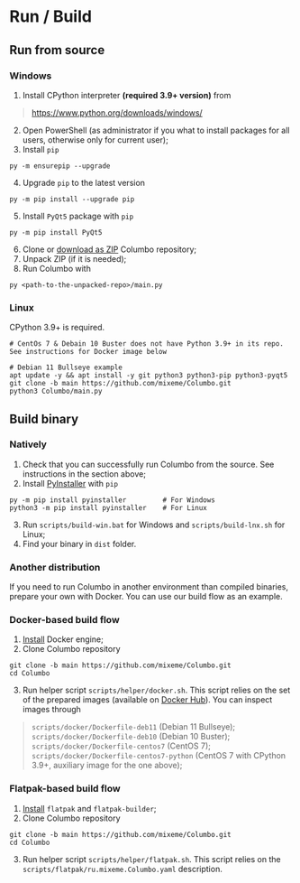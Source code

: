# Run / Build
## Run from source
### Windows
1. Install CPython interpreter **(required 3.9+ version)** from
> https://www.python.org/downloads/windows/
2. Open PowerShell (as administrator if you what to install packages for all users, otherwise only for current user);
3. Install `pip`
```shell
py -m ensurepip --upgrade
```
4. Upgrade `pip` to the latest version
```shell
py -m pip install --upgrade pip
```
5. Install `PyQt5` package with `pip`
```shell
py -m pip install PyQt5
```
6. Clone or [download as ZIP](http://github.com/mixeme/Columbo/zipball/main/) Columbo repository;
7. Unpack ZIP (if it is needed);
8. Run Columbo with
```shell
py <path-to-the-unpacked-repo>/main.py
```

### Linux
CPython 3.9+ is required.
```shell
# CentOs 7 & Debain 10 Buster does not have Python 3.9+ in its repo. See instructions for Docker image below

# Debian 11 Bullseye example
apt update -y && apt install -y git python3 python3-pip python3-pyqt5
git clone -b main https://github.com/mixeme/Columbo.git
python3 Columbo/main.py
```

## Build binary
### Natively
1. Check that you can successfully run Columbo from the source. See instructions in the section above;
2. Install [PyInstaller](https://pyinstaller.org/) with `pip`
```shell
py -m pip install pyinstaller         # For Windows  
python3 -m pip install pyinstaller    # For Linux
```
3. Run `scripts/build-win.bat` for Windows and `scripts/build-lnx.sh` for Linux;
4. Find your binary in `dist` folder.

### Another distribution
If you need to run Columbo in another environment than compiled binaries, prepare your own with Docker. You can use our build flow as an example.

### Docker-based build flow
1. [Install](https://docs.docker.com/engine/install/) Docker engine;
2. Clone Columbo repository
```shell
git clone -b main https://github.com/mixeme/Columbo.git
cd Columbo
```
3. Run helper script `scripts/helper/docker.sh`. This script relies on the set of the prepared images (available on [Docker Hub](https://hub.docker.com/r/mixeme/columbo)). You can inspect images through
> `scripts/docker/Dockerfile-deb11`          (Debian 11 Bullseye);
> `scripts/docker/Dockerfile-deb10`          (Debian 10 Buster);
> `scripts/docker/Dockerfile-centos7`        (CentOS 7);
> `scripts/docker/Dockerfile-centos7-python` (CentOS 7 with CPython 3.9+, auxiliary image for the one above);

### Flatpak-based build flow
1. [Install](https://flatpak.org/setup/) `flatpak` and `flatpak-builder`;
2. Clone Columbo repository
```shell
git clone -b main https://github.com/mixeme/Columbo.git
cd Columbo
```
3. Run helper script `scripts/helper/flatpak.sh`. This script relies on the `scripts/flatpak/ru.mixeme.Columbo.yaml` description.

